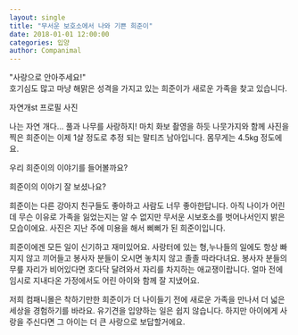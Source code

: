 ```yaml
---
layout: single
title: "무서운 보호소에서 나와 기쁜 희준이"
date: 2018-01-01 12:00:00
categories: 입양
author: Companimal
---
```


"사랑으로 안아주세요!"  
 호기심도 많고 마냥 해맑은 성격을 가지고 있는 희준이가 새로운 가족을 찾고 있습니다.

자연개st 프로필 사진

나는 자연 개다... 풀과 나무를 사랑하지! 마치 화보 촬영을 하듯 나뭇가지와 함께 사진을 찍은 희준이는 이제 1살 정도로 추정 되는 말티즈 남아입니다. 몸무게는 4.5kg 정도에요.

우리 희준이의 이야기를 들어볼까요?

희준이의 이야기 잘 보셨나요?

희준이는 다른 강아지 친구들도 좋아하고 사람도 너무 좋아한답니다. 아직 나이가 어린데 무슨 이유로 가족을 잃었는지는 알 수 없지만 무서운 시보호소를 벗어나서인지 밝은 모습이에요. 사진은 지난 주에 미용을 해서 삐삐가 된 희준이입니다.

희준이에겐 모든 일이 신기하고 재미있어요. 사랑터에 있는 형,누나들의 일에도 항상 빠지지 않고 끼어들고 봉사자 분들이 오시면 놓치지 않고 졸졸 따라다녀요. 봉사자 분들의 무릎 자리가 비어있다면 호다닥 달려와서 자리를 차지하는 애교쟁이랍니다. 얼마 전에 임시로 지내다온 가정에서도 어린 아이와 함께 잘 지냈어요.

저희 컴패니몰은 착하기만한 희준이가 더 나이들기 전에 새로운 가족을 만나서 더 넓은 세상을 경험하기를 바라요. 유기견을 입양하는 일은 쉽지 않습니다. 하지만 아이에게 사랑을 주신다면 그 아이는 더 큰 사랑으로 보답할거에요.
